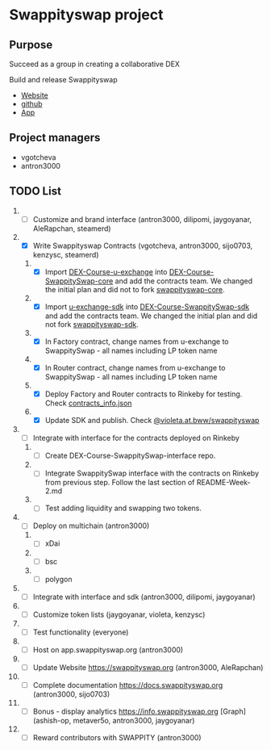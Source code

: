 # Swappityswap project

## Purpose
Succeed as a group in creating a collaborative DEX

Build and release Swappityswap
  * [Website](https://swappityswap.org)
  * [github](https://github.com/swappityswap)
  * [App](https://app.swappityswap.org)

## Project managers
- vgotcheva
- antron3000

## TODO List
1. - [ ] Customize and brand interface (antron3000, dilipomi, jaygoyanar, AleRapchan, steamerd)
1. - [x] Write Swappityswap Contracts (vgotcheva, antron3000, sijo0703, kenzysc, steamerd)
   1. - [x] Import [DEX-Course-u-exchange](https://github.com/BlockDevsUnited/DEX-Course-u-exchange) into [DEX-Course-SwappitySwap-core](https://github.com/BlockDevsUnited/DEX-Course-SwappitySwap-core) and add the contracts team. We changed the initial plan and did not to fork [swappityswap-core](https://github.com/SwappitySwap/swappityswap-core). 
   1. - [x] Import [u-exchange-sdk](https://github.com/UdotCASH/u-exchange-sdk) into [DEX-Course-SwappitySwap-sdk](https://github.com/BlockDevsUnited/DEX-Course-SwappitySwap-core) and add the contracts team. We changed the initial plan and did not fork [swappityswap-sdk](https://github.com/SwappitySwap/swappityswap-sdk).
   1. - [x] In Factory contract, change names from u-exchange to SwappitySwap - all names including LP token name 
   1. - [x] In Router contract, change names from u-exchange to SwappitySwap - all names including LP token name
   1. - [x] Deploy Factory and Router contracts to Rinkeby for testing. Check [contracts_info.json](https://github.com/BlockDevsUnited/DEX-Course-SwappitySwap-core/blob/main/scripts/contracts_info.json)
   1. - [x] Update SDK and publish. Check [@violeta.at.bww/swappityswap](https://www.npmjs.com/package/@violeta.at.bww/swappityswap)
1. - [ ] Integrate with interface for the contracts deployed on Rinkeby 
   1. - [ ] Create DEX-Course-SwappitySwap-interface repo.
   1. - [ ] Integrate SwappitySwap interface with the contracts on Rinkeby from previous step. Follow the last section of README-Week-2.md 
   1. - [ ] Test adding liquidity and swapping two tokens.
1. - [ ] Deploy on multichain (antron3000)
   1. - [ ] xDai
   1. - [ ] bsc
   1. - [ ] polygon
1. - [ ] Integrate with interface and sdk (antron3000, dilipomi, jaygoyanar)
1. - [ ] Customize token lists (jaygoyanar, violeta, kenzysc)
1. - [ ] Test functionality (everyone)
1. - [ ] Host on app.swappityswap.org (antron3000)
1. - [ ] Update Website https://swappityswap.org (antron3000, AleRapchan)
1. - [ ] Complete documentation https://docs.swappityswap.org (antron3000, sijo0703)
1. - [ ] Bonus - display analytics https://info.swappityswap.org [Graph] (ashish-op, metaver5o, antron3000, jaygoyanar)
1. - [ ] Reward contributors with SWAPPITY (antron3000)
